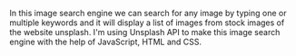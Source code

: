 In this image search engine we can search for any image by typing one or multiple keywords and it will display a list of images from stock images of the website unsplash.
I'm using Unsplash API to make this image search engine with the help of JavaScript, HTML and CSS.